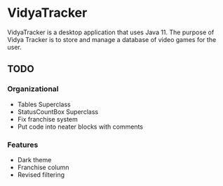 # VidyaTracker
VidyaTracker is a desktop application that uses Java 11. The purpose of Vidya Tracker is to store and manage a database of video games for the user.

## TODO
### Organizational
- Tables Superclass
- StatusCountBox Superclass
- Fix franchise system
- Put code into neater blocks with comments

### Features
- Dark theme
- Franchise column
- Revised filtering